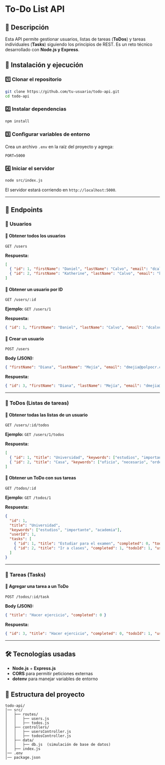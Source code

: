 # To-Do List API

## 📌 Descripción
Esta API permite gestionar usuarios, listas de tareas (**ToDos**) y tareas individuales (**Tasks**) siguiendo los principios de REST. Es un reto técnico desarrollado con **Node.js y Express**.

## 🚀 Instalación y ejecución
### 1️⃣ Clonar el repositorio
```sh
git clone https://github.com/tu-usuario/todo-api.git
cd todo-api
```

### 2️⃣ Instalar dependencias
```sh
npm install
```

### 3️⃣ Configurar variables de entorno
Crea un archivo `.env` en la raíz del proyecto y agrega:
```
PORT=5000
```

### 4️⃣ Iniciar el servidor
```sh
node src/index.js
```
El servidor estará corriendo en `http://localhost:5000`.

---

## 📌 Endpoints

### 📌 **Usuarios**
#### 🔹 Obtener todos los usuarios
```http
GET /users
```
**Respuesta:**
```json
[
  { "id": 1, "firstName": "Daniel", "lastName": "Calvo", "email": "dcalvo@polpocr.com" },
  { "id": 2, "firstName": "Katherine", "lastName": "Calvo", "email": "kcalvo@polpocr.com" }
]
```

#### 🔹 Obtener un usuario por ID
```http
GET /users/:id
```
**Ejemplo:** `GET /users/1`

**Respuesta:**
```json
{ "id": 1, "firstName": "Daniel", "lastName": "Calvo", "email": "dcalvo@polpocr.com" }
```

#### 🔹 Crear un usuario
```http
POST /users
```
**Body (JSON):**
```json
{ "firstName": "Diana", "lastName": "Mejía", "email": "dmejia@polpocr.com" }
```
**Respuesta:**
```json
{ "id": 3, "firstName": "Diana", "lastName": "Mejía", "email": "dmejia@polpocr.com" }
```

---

### 📌 **ToDos (Listas de tareas)**
#### 🔹 Obtener todas las listas de un usuario
```http
GET /users/:id/todos
```
**Ejemplo:** `GET /users/1/todos`

**Respuesta:**
```json
[
  { "id": 1, "title": "Universidad", "keywords": ["estudios", "importante", "academia"], "userId": 1 },
  { "id": 2, "title": "Casa", "keywords": ["oficio", "necesario", "orden"], "userId": 1 }
]
```

#### 🔹 Obtener un ToDo con sus tareas
```http
GET /todos/:id
```
**Ejemplo:** `GET /todos/1`

**Respuesta:**
```json
{
  "id": 1,
  "title": "Universidad",
  "keywords": ["estudios", "importante", "academia"],
  "userId": 1,
  "tasks": [
    { "id": 1, "title": "Estudiar para el examen", "completed": 0, "todoId": 1, "userId": 1 },
    { "id": 2, "title": "Ir a clases", "completed": 1, "todoId": 1, "userId": 1 }
  ]
}
```

---

### 📌 **Tareas (Tasks)**
#### 🔹 Agregar una tarea a un ToDo
```http
POST /todos/:id/task
```
**Body (JSON):**
```json
{ "title": "Hacer ejercicio", "completed": 0 }
```
**Respuesta:**
```json
{ "id": 3, "title": "Hacer ejercicio", "completed": 0, "todoId": 1, "userId": 1 }
```

---

## 🛠️ Tecnologías usadas
- **Node.js** + **Express.js**
- **CORS** para permitir peticiones externas
- **dotenv** para manejar variables de entorno

## 📄 Estructura del proyecto
```
todo-api/
│── src/
│   ├── routes/
│   │   ├── users.js
│   │   ├── todos.js
│   ├── controllers/
│   │   ├── usersController.js
│   │   ├── todosController.js
│   ├── data/
│   │   ├── db.js  (simulación de base de datos)
│   ├── index.js
│── .env
│── package.json
```
